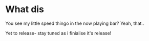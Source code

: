 # What dis
You see my little speed thingo in the now playing bar? Yeah, that..

Yet to release- stay tuned as i finialise it's release!
